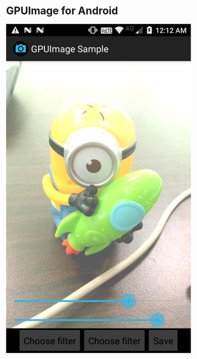 # GPUImage for Android

![alt tag](https://github.com/Sach16/gpuimage/blob/master/device-2017-08-18-001249.png)
